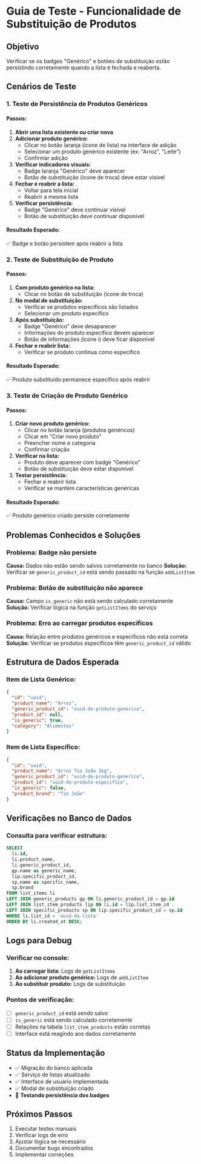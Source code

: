 # Guia de Teste - Funcionalidade de Substituição de Produtos

## Objetivo
Verificar se os badges "Genérico" e botões de substituição estão persistindo corretamente quando a lista é fechada e reaberta.

## Cenários de Teste

### 1. Teste de Persistência de Produtos Genéricos

#### Passos:
1. **Abrir uma lista existente ou criar nova**
2. **Adicionar produto genérico:**
   - Clicar no botão laranja (ícone de lista) na interface de adição
   - Selecionar um produto genérico existente (ex: "Arroz", "Leite")
   - Confirmar adição
3. **Verificar indicadores visuais:**
   - Badge laranja "Genérico" deve aparecer
   - Botão de substituição (ícone de troca) deve estar visível
4. **Fechar e reabrir a lista:**
   - Voltar para tela inicial
   - Reabrir a mesma lista
5. **Verificar persistência:**
   - Badge "Genérico" deve continuar visível
   - Botão de substituição deve continuar disponível

#### Resultado Esperado:
✅ Badge e botão persistem após reabrir a lista

### 2. Teste de Substituição de Produto

#### Passos:
1. **Com produto genérico na lista:**
   - Clicar no botão de substituição (ícone de troca)
2. **No modal de substituição:**
   - Verificar se produtos específicos são listados
   - Selecionar um produto específico
3. **Após substituição:**
   - Badge "Genérico" deve desaparecer
   - Informações do produto específico devem aparecer
   - Botão de informações (ícone i) deve ficar disponível
4. **Fechar e reabrir lista:**
   - Verificar se produto continua como específico

#### Resultado Esperado:
✅ Produto substituído permanece específico após reabrir

### 3. Teste de Criação de Produto Genérico

#### Passos:
1. **Criar novo produto genérico:**
   - Clicar no botão laranja (produtos genéricos)
   - Clicar em "Criar novo produto"
   - Preencher nome e categoria
   - Confirmar criação
2. **Verificar na lista:**
   - Produto deve aparecer com badge "Genérico"
   - Botão de substituição deve estar disponível
3. **Testar persistência:**
   - Fechar e reabrir lista
   - Verificar se mantém características genéricas

#### Resultado Esperado:
✅ Produto genérico criado persiste corretamente

## Problemas Conhecidos e Soluções

### Problema: Badge não persiste
**Causa:** Dados não estão sendo salvos corretamente no banco
**Solução:** Verificar se `generic_product_id` está sendo passado na função `addListItem`

### Problema: Botão de substituição não aparece
**Causa:** Campo `is_generic` não está sendo calculado corretamente
**Solução:** Verificar lógica na função `getListItems` do serviço

### Problema: Erro ao carregar produtos específicos
**Causa:** Relação entre produtos genéricos e específicos não está correta
**Solução:** Verificar se produtos específicos têm `generic_product_id` válido

## Estrutura de Dados Esperada

### Item de Lista Genérico:
```json
{
  "id": "uuid",
  "product_name": "Arroz",
  "generic_product_id": "uuid-do-produto-generico",
  "product_id": null,
  "is_generic": true,
  "category": "Alimentos"
}
```

### Item de Lista Específico:
```json
{
  "id": "uuid",
  "product_name": "Arroz Tio João 1kg",
  "generic_product_id": "uuid-do-produto-generico",
  "product_id": "uuid-do-produto-especifico",
  "is_generic": false,
  "product_brand": "Tio João"
}
```

## Verificações no Banco de Dados

### Consulta para verificar estrutura:
```sql
SELECT 
  li.id,
  li.product_name,
  li.generic_product_id,
  gp.name as generic_name,
  lip.specific_product_id,
  sp.name as specific_name,
  sp.brand
FROM list_items li
LEFT JOIN generic_products gp ON li.generic_product_id = gp.id
LEFT JOIN list_item_products lip ON li.id = lip.list_item_id
LEFT JOIN specific_products sp ON lip.specific_product_id = sp.id
WHERE li.list_id = 'uuid-da-lista'
ORDER BY li.created_at DESC;
```

## Logs para Debug

### Verificar no console:
1. **Ao carregar lista:** Logs de `getListItems`
2. **Ao adicionar produto genérico:** Logs de `addListItem`
3. **Ao substituir produto:** Logs de substituição

### Pontos de verificação:
- [ ] `generic_product_id` está sendo salvo
- [ ] `is_generic` está sendo calculado corretamente
- [ ] Relações na tabela `list_item_products` estão corretas
- [ ] Interface está reagindo aos dados corretamente

## Status da Implementação

- ✅ Migração do banco aplicada
- ✅ Serviço de listas atualizado
- ✅ Interface de usuário implementada
- ✅ Modal de substituição criado
- 🔄 **Testando persistência dos badges**

## Próximos Passos

1. Executar testes manuais
2. Verificar logs de erro
3. Ajustar lógica se necessário
4. Documentar bugs encontrados
5. Implementar correções